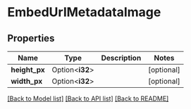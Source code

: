 # EmbedUrlMetadataImage

## Properties

Name | Type | Description | Notes
------------ | ------------- | ------------- | -------------
**height_px** | Option<**i32**> |  | [optional]
**width_px** | Option<**i32**> |  | [optional]

[[Back to Model list]](../README.md#documentation-for-models) [[Back to API list]](../README.md#documentation-for-api-endpoints) [[Back to README]](../README.md)


